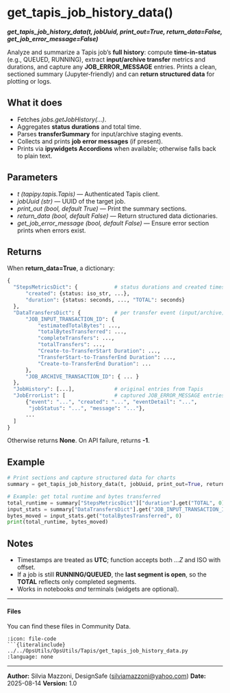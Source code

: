 # get_tapis_job_history_data()

***get_tapis_job_history_data(t, jobUuid, print_out=True, return_data=False, get_job_error_message=False)***

Analyze and summarize a Tapis job’s **full history**: compute **time-in-status** (e.g., QUEUED, RUNNING), extract **input/archive transfer** metrics and durations, and capture any **JOB_ERROR_MESSAGE** entries. Prints a clean, sectioned summary (Jupyter‑friendly) and can **return structured data** for plotting or logs.

## What it does

* Fetches *jobs.getJobHistory(...)*.
* Aggregates **status durations** and total time.
* Parses **transferSummary** for input/archive staging events.
* Collects and prints **job error messages** (if present).
* Prints via **ipywidgets Accordions** when available; otherwise falls back to plain text.

## Parameters

* *t* *(tapipy.tapis.Tapis)* — Authenticated Tapis client.
* *jobUuid* *(str)* — UUID of the target job.
* *print_out* *(bool, default *True*)* — Print the summary sections.
* *return_data* *(bool, default *False*)* — Return structured data dictionaries.
* *get_job_error_message* *(bool, default *False*)* — Ensure error section prints when errors exist.

## Returns

When **return_data=True**, a dictionary:

```python
{
  "StepsMetricsDict": {            # status durations and created timestamps
      "created": {status: iso_str, ...},
      "duration": {status: seconds, ..., "TOTAL": seconds}
  },
  "DataTransfersDict": {           # per transfer event (input/archive)
      "JOB_INPUT_TRANSACTION_ID": {
          "estimatedTotalBytes": ...,
          "totalBytesTransferred": ...,
          "completeTransfers": ...,
          "totalTransfers": ...,
          "Create-to-TransferStart Duration": ...,
          "TransferStart-to-TransferEnd Duration": ...,
          "Create-to-TransferEnd Duration": ...
      },
      "JOB_ARCHIVE_TRANSACTION_ID": { ... }
  },
  "JobHistory": [...],             # original entries from Tapis
  "JobErrorList": [                # captured JOB_ERROR_MESSAGE entries
      {"event": "...", "created": "...", "eventDetail": "...",
       "jobStatus": "...", "message": "..."},
      ...
  ]
}
```

Otherwise returns **None**. On API failure, returns **-1**.

## Example

```python
# Print sections and capture structured data for charts
summary = get_tapis_job_history_data(t, jobUuid, print_out=True, return_data=True)

# Example: get total runtime and bytes transferred
total_runtime = summary["StepsMetricsDict"]["duration"].get("TOTAL", 0)
input_stats = summary["DataTransfersDict"].get("JOB_INPUT_TRANSACTION_ID", {})
bytes_moved = input_stats.get("totalBytesTransferred", 0)
print(total_runtime, bytes_moved)
```

## Notes

* Timestamps are treated as **UTC**; function accepts both *...Z* and ISO with offset.
* If a job is still **RUNNING/QUEUED**, the **last segment is open**, so the **TOTAL** reflects only completed segments.
* Works in notebooks *and* terminals (widgets are optional).


---

#### Files
You can find these files in Community Data.

```{dropdown} get_tapis_job_history_data.py
:icon: file-code
```{literalinclude} ../../OpsUtils/OpsUtils/Tapis/get_tapis_job_history_data.py
:language: none
```



---

**Author:** Silvia Mazzoni, DesignSafe (silviamazzoni@yahoo.com)
**Date:** 2025-08-14
**Version:** 1.0